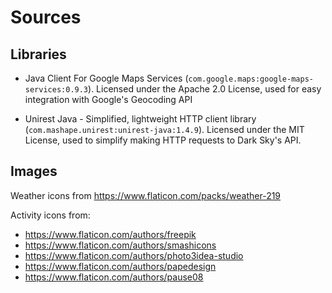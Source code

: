 Sources
=======

Libraries
---------

 - Java Client For Google Maps Services (`com.google.maps:google-maps-services:0.9.3`).
   Licensed under the Apache 2.0 License, used for easy integration with Google's Geocoding API
 
 - Unirest Java - Simplified, lightweight HTTP client library (`com.mashape.unirest:unirest-java:1.4.9`).
   Licensed under the MIT License, used to simplify making HTTP requests to Dark Sky's API.

Images
------

Weather icons from https://www.flaticon.com/packs/weather-219

Activity icons from:
 - https://www.flaticon.com/authors/freepik
 - https://www.flaticon.com/authors/smashicons
 - https://www.flaticon.com/authors/photo3idea-studio
 - https://www.flaticon.com/authors/papedesign
 - https://www.flaticon.com/authors/pause08
